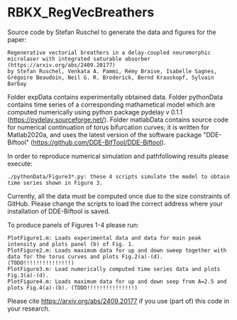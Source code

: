 # RBKX_RegVecBreathers

Source code by Stefan Ruschel to generate the data and figures for the paper:

	Regenerative vectorial breathers in a delay-coupled neuromorphic microlaser with integrated saturable absorber (https://arxiv.org/abs/2409.20177)
	by Stefan Ruschel, Venkata A. Pammi, Rémy Braive, Isabelle Sagnes, Grégoire Beaudoin, Neil G. R. Broderick, Bernd Krauskopf, Sylvain Barbay

Folder expData contains experimentally obtained data. Folder pythonData contains time series of a corresponding mathametical model which are computed numerically using python package pydelay v 0.1.1 (https://pydelay.sourceforge.net/). Folder matlabData contains source code for numerical continuation of torus bifurcation curves; it is written for Matlab2020a, and uses the latest version of the software package "DDE-Biftool" (https://github.com/DDE-BifTool/DDE-Biftool).

In order to reproduce numerical simulation and pathfollowing results please execute: 

	./pythonData/Figure3*.py: these 4 scripts simulate the model to obtain time series shown in Figure 3.

Currently, all the data must be computed once due to the size constraints of GitHub. Please change the scripts to load the correct address where your installation of DDE-Biftool is saved.

To produce panels of Figures 1-4 please run:

	PlotFigure1.m: Loads experimental data and data for main peak intensity and plots panel (b) of Fig. 1.
	PlotFigure2.m: Loads maximum data for up and down sweep together with data for the torus curves and plots Fig.2(a)-(d). (TODO!!!!!!!!!!!!!!!)
 	PlotFigure3.m: Load numerically computed time series data and plots Fig.3(a)-(d). 
 	PlotFigure4.m: Loads maximum data for up and down seep from A=2.5 and plots Fig.4(a)-(b). (TODO!!!!!!!!!!!!!!!)

Please cite https://arxiv.org/abs/2409.20177 if you use (part of) this code in your research.


 

 
